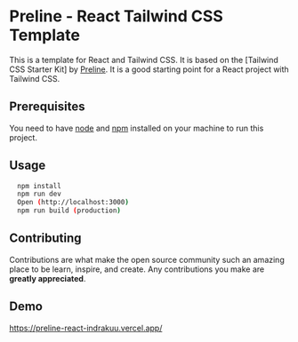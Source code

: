 # Preline - React Tailwind CSS Template
This is a template for React and Tailwind CSS. It is based on the [Tailwind CSS Starter Kit] by <a href="https://www.preline.co/">Preline</a>. It is a good starting point for a React project with Tailwind CSS.


## Prerequisites
You need to have <a href="https://nodejs.org/en/">node</a> and <a href="https://nodejs.org/en/">npm</a> installed on your machine to run this project.

## Usage
  ```bash
    npm install
    npm run dev
    Open (http://localhost:3000)
    npm run build (production)
  ```

## Contributing
Contributions are what make the open source community such an amazing place to be learn, inspire, and create. Any contributions you make are **greatly appreciated**.

## Demo
<a href="https://preline-react-indrakuu.vercel.app/" target="_blank">https://preline-react-indrakuu.vercel.app/</a>
